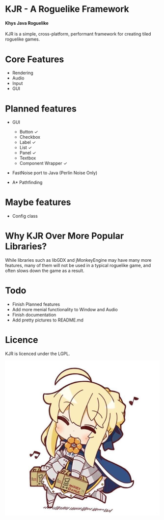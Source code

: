 # KJR - A Roguelike Framework
#### Khys Java Roguelike

KJR is a simple, cross-platform, performant framework for creating tiled roguelike games.

# Core Features

- Rendering
- Audio
- Input
- GUI

# Planned features
- GUI
	- Button ✓
	- Checkbox
	- Label ✓
	- List ✓
	- Panel ✓
	- Textbox
	- Component Wrapper ✓

- FastNoise port to Java (Perlin Noise Only)
- A* Pathfinding

# Maybe features
- Config class

# Why KJR Over More Popular Libraries?

While libraries such as libGDX and jMonkeyEngine may have many more features, many of them will not be
used in a typical roguelike game, and often slows down the game as a result. 

# Todo
- Finish Planned features
- Add more menial functionality to Window and Audio
- Finish documentation
- Add pretty pictures to README.md

# Licence


KJR is licenced under the LGPL.


![ ](https://raw.githubusercontent.com/definestructunion/KJR/master/sabersmile.jpg)
